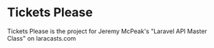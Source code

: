 # Tickets Please
Tickets Please is the project for Jeremy McPeak's "Laravel API Master Class" on laracasts.com
